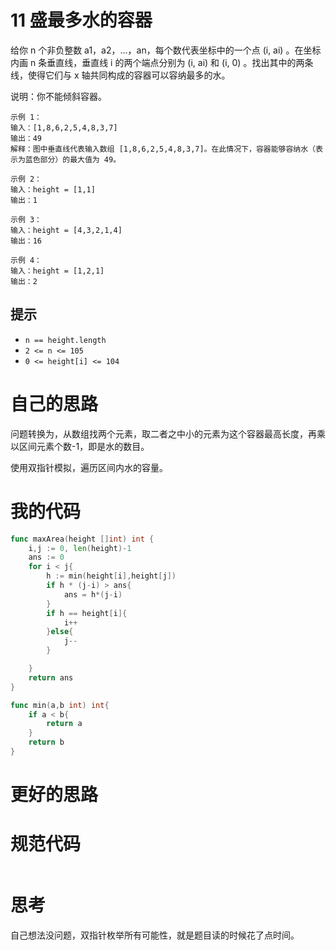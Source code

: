 # 11 盛最多水的容器

给你 n 个非负整数 a1，a2，...，an，每个数代表坐标中的一个点 (i, ai) 。在坐标内画 n 条垂直线，垂直线 i 的两个端点分别为 (i, ai) 和 (i, 0) 。找出其中的两条线，使得它们与 x 轴共同构成的容器可以容纳最多的水。

说明：你不能倾斜容器。

```
示例 1：
输入：[1,8,6,2,5,4,8,3,7]
输出：49 
解释：图中垂直线代表输入数组 [1,8,6,2,5,4,8,3,7]。在此情况下，容器能够容纳水（表示为蓝色部分）的最大值为 49。

示例 2：
输入：height = [1,1]
输出：1

示例 3：
输入：height = [4,3,2,1,4]
输出：16

示例 4：
输入：height = [1,2,1]
输出：2
```

## 提示

- `n == height.length`
- `2 <= n <= 105`
- `0 <= height[i] <= 104`

# 自己的思路

问题转换为，从数组找两个元素，取二者之中小的元素为这个容器最高长度，再乘以区间元素个数-1，即是水的数目。

使用双指针模拟，遍历区间内水的容量。

# 我的代码

```go
func maxArea(height []int) int {
    i,j := 0, len(height)-1
    ans := 0
    for i < j{
        h := min(height[i],height[j])
        if h * (j-i) > ans{
            ans = h*(j-i)
        }
        if h == height[i]{
            i++
        }else{
            j--
        }

    }
    return ans
}

func min(a,b int) int{
    if a < b{
        return a
    }
    return b
}
```

# 更好的思路



# 规范代码

```go

```

# 思考

自己想法没问题，双指针枚举所有可能性，就是题目读的时候花了点时间。

